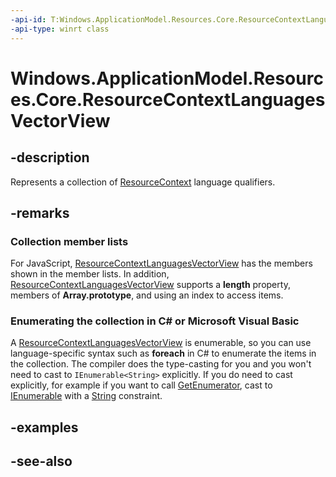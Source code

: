 ```yaml
---
-api-id: T:Windows.ApplicationModel.Resources.Core.ResourceContextLanguagesVectorView
-api-type: winrt class
---
```


<!-- Class syntax.
public class ResourceContextLanguagesVectorView : Windows.Foundation.Collections.IIterable<System.String>, Windows.Foundation.Collections.IVectorView<System.String>
-->

# Windows.ApplicationModel.Resources.Core.ResourceContextLanguagesVectorView

## -description
Represents a collection of [ResourceContext](resourcecontext.md) language qualifiers.

## -remarks
### Collection member lists

For JavaScript, [ResourceContextLanguagesVectorView](resourcecontextlanguagesvectorview.md) has the members shown in the member lists. In addition, [ResourceContextLanguagesVectorView](resourcecontextlanguagesvectorview.md) supports a **length** property, members of **Array.prototype**, and using an index to access items.


<!--Begin NET note for IEnumerable support-->
### Enumerating the collection in C# or Microsoft Visual Basic

A [ResourceContextLanguagesVectorView](resourcecontextlanguagesvectorview.md) is enumerable, so you can use language-specific syntax such as **foreach** in C# to enumerate the items in the collection. The compiler does the type-casting for you and you won't need to cast to `IEnumerable<String>` explicitly. If you do need to cast explicitly, for example if you want to call [GetEnumerator](https://docs.microsoft.com/dotnet/api/system.collections.ienumerable.getenumerator), cast to [IEnumerable<T>](https://docs.microsoft.com/dotnet/api/system.collections.generic.ienumerable-1) with a [String](https://msdn.microsoft.com/library/system.string.aspx) constraint.


<!--End NET note for IEnumerable support-->

## -examples

## -see-also